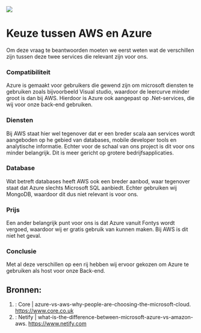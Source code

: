   
<img src="https://nl.wikipedia.org/wiki/Microsoft_Azure#/media/Bestand:Microsoft_Azure.svg"/>

# Keuze tussen AWS en Azure

Om deze vraag te beantwoorden moeten we eerst weten wat de verschillen zijn tussen deze twee services die relevant zijn voor ons. 

### Compatibiliteit

Azure is gemaakt voor gebruikers die gewend zijn om microsoft diensten te gebruiken zoals bijvoorbeeld Visual studio, waardoor de leercurve minder groot is dan bij AWS. Hierdoor is Azure ook aangepast op .Net-services, die wij voor onze back-end gebruiken. 

### Diensten

Bij AWS staat hier wel tegenover dat er een breder scala aan services wordt aangeboden op he gebied van databases, mobile developer tools en analytische informatie. Echter voor de schaal van ons project is dit voor ons minder belangrijk. Dit is meer gericht op grotere bedrijfsapplicaties.

### Database

Wat betreft databases heeft AWS ook een breder aanbod, waar tegenover staat dat Azure slechts Microsoft SQL aanbiedt. Echter gebruiken wij MongoDB, waardoor dit dus niet relevant is voor ons.

### Prijs

Een ander belangrijk punt voor ons is dat Azure vanuit Fontys wordt vergoed, waardoor wij er gratis gebruik van kunnen maken. Bij AWS is dit niet het geval.

### Conclusie

Met al deze verschillen op een rij hebben wij ervoor gekozen om Azure te gebruiken als host voor onze Back-end.

## Bronnen:

1. : Core |  azure-vs-aws-why-people-are-choosing-the-microsoft-cloud. https://www.core.co.uk
2. : Netify | what-is-the-difference-between-microsoft-azure-vs-amazon-aws. https://www.netify.com
